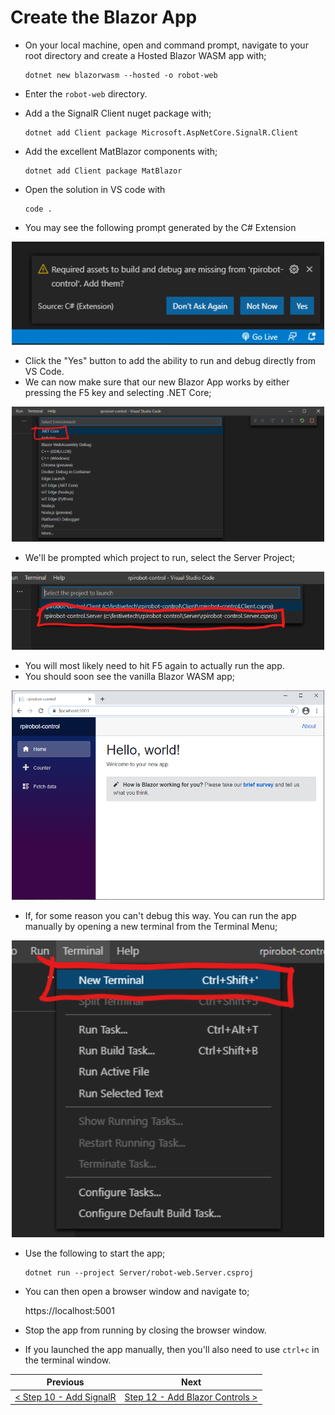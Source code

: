 # Create the Blazor App #

- On your local machine, open and command prompt, navigate to your root directory and create a Hosted Blazor WASM app with;

    ```
    dotnet new blazorwasm --hosted -o robot-web
    ```

- Enter the `robot-web` directory.
- Add a the SignalR Client nuget package with;

    ```
    dotnet add Client package Microsoft.AspNetCore.SignalR.Client
    ```

- Add the excellent MatBlazor components with;

    ```
    dotnet add Client package MatBlazor
    ```

- Open the solution in VS code with

    ```
    code .
    ```

- You may see the following prompt generated by the C# Extension

<p align="center">
    <img src="images/11-add-csharp-assets.png" width="500px" >
</p>

- Click the "Yes" button to add the ability to run and debug directly from VS Code.
- We can now make sure that our new Blazor App works by either pressing the F5 key and selecting .NET Core;

<p align="center">
    <img src="images/11-vscode-debug.png" width="500px" >
</p>

- We'll be prompted which project to run, select the Server Project;

<p align="center">
    <img src="images/11-vscode-debug-server.png" width="500px" >
</p>

- You will most likely need to hit F5 again to actually run the app.
- You should soon see the vanilla Blazor WASM app;

<p align="center">
    <img src="images/11-vscode-debug-running.png" width="500px" >
</p>

- If, for some reason you can't debug this way. You can run the app manually by opening a new terminal from the Terminal Menu;

<p align="center">
    <img src="images/11-open-terminal.png" width="500px" >
</p>

- Use the following to start the app;

    ```
    dotnet run --project Server/robot-web.Server.csproj
    ```

- You can then open a browser window and navigate to;

    https://localhost:5001

- Stop the app from running by closing the browser window.
- If you launched the app manually, then you'll also need to use `ctrl+c` in the terminal window.

| Previous | Next |
| -------- | ---- |
| [< Step 10 - Add SignalR](10-add-signalr.md) | [Step 12 - Add Blazor Controls >](12-add-blazor-controls.md) |
